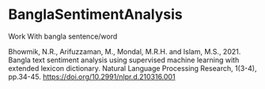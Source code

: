 # BanglaSentimentAnalysis
Work With bangla sentence/word 

Bhowmik, N.R., Arifuzzaman, M., Mondal, M.R.H. and Islam, M.S., 2021. Bangla text sentiment analysis using supervised machine learning with extended lexicon dictionary. Natural Language Processing Research, 1(3-4), pp.34-45. https://doi.org/10.2991/nlpr.d.210316.001
